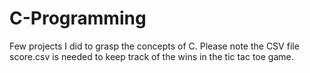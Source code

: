 # C-Programming
Few projects I did to grasp the concepts of C.
Please note the CSV file score.csv is needed to keep track of the wins in the tic tac toe game.
